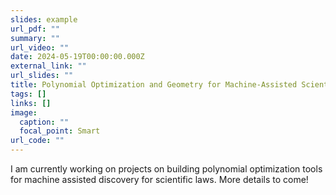```yaml
---
slides: example
url_pdf: ""
summary: ""
url_video: ""
date: 2024-05-19T00:00:00.000Z
external_link: ""
url_slides: ""
title: Polynomial Optimization and Geometry for Machine-Assisted Scientific Discovery
tags: []
links: []
image:
  caption: ""
  focal_point: Smart
url_code: ""
---
```

I am currently working on projects on building polynomial optimization tools for machine assisted discovery for scientific laws. More details to come! 
